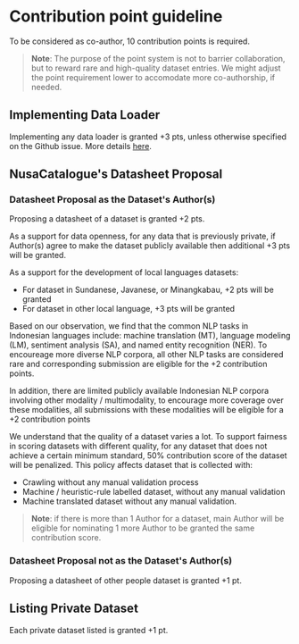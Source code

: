# Contribution point guideline

To be considered as co-author, 10 contribution points is required.

> **Note**: The purpose of the point system is not to barrier collaboration, but to reward rare and high-quality dataset entries.
We might adjust the point requirement lower to accomodate more co-authorship, if needed.

## Implementing Data Loader

Implementing any data loader is granted +3 pts, unless otherwise specified on the Github issue.
More details [here](DATALOADER.md).

## NusaCatalogue's Datasheet Proposal

### Datasheet Proposal as the Dataset's Author(s)
Proposing a datasheet of a dataset is granted +2 pts.

As a support for data openness, for any data that is previously private, if Author(s) agree to make the dataset publicly available then additional +3 pts will be granted.

As a support for the development of local languages datasets:
- For dataset in Sundanese, Javanese, or Minangkabau, +2 pts will be granted
- For dataset in other local language, +3 pts will be granted

Based on our observation, we find that the common NLP tasks in Indonesian languages include: machine translation (MT), language modeling (LM), sentiment analysis (SA), and named entity recognition (NER). To encoureage more diverse NLP corpora, all other NLP tasks are considered rare and corresponding submission are eligible for the +2 contribution points. 

In addition, there are limited publicly available Indonesian NLP corpora involving other modality / multimodality, to encourage more coverage over these modalities, all submissions with these modalities will be eligible for a +2 contribution points

We understand that the quality of a dataset varies a lot. To support fairness in scoring datasets with different quality, for any dataset that does not achieve a certain minimum standard, 50% contribution score of the dataset will be penalized. This policy affects dataset that is collected with:
- Crawling without any manual validation process
- Machine / heuristic-rule labelled dataset, without any manual validation
- Machine translated dataset without any manual validation.

> **Note**: if there is more than 1 Author for a dataset, main Author will be eligible for nominating 1 more Author to be granted the same contribution score.

### Datasheet Proposal not as the Dataset's Author(s)
Proposing a datasheet of other people dataset is granted +1 pt.

## Listing Private Dataset
Each private dataset listed is granted +1 pt.
